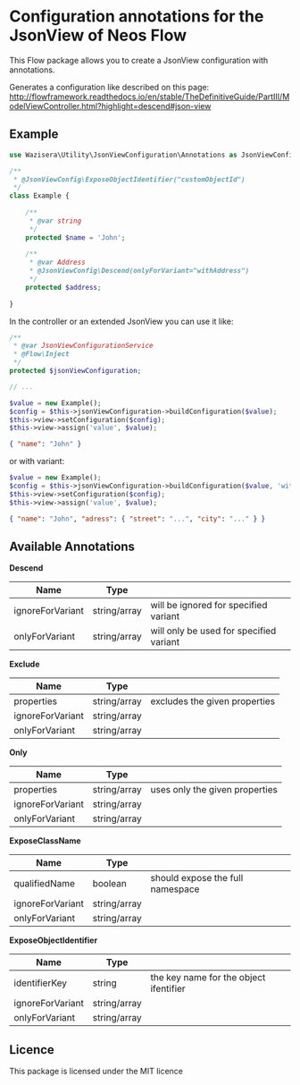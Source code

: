 # Configuration annotations for the JsonView of Neos Flow

This Flow package allows you to create a JsonView configuration with annotations.

Generates a configuration like described on this page:
http://flowframework.readthedocs.io/en/stable/TheDefinitiveGuide/PartIII/ModelViewController.html?highlight=descend#json-view

## Example

```php
use Wazisera\Utility\JsonViewConfiguration\Annotations as JsonViewConfig;

/**
 * @JsonViewConfig\ExposeObjectIdentifier("customObjectId")
 */
class Example {
    
    /**
     * @var string
     */
    protected $name = 'John';
    
    /**
     * @var Address
     * @JsonViewConfig\Descend(onlyForVariant="withAddress")
     */
    protected $address;
    
}
```

In the controller or an extended JsonView you can use it like:
```php
/**
 * @var JsonViewConfigurationService
 * @Flow\Inject
 */
protected $jsonViewConfiguration;

// ...

$value = new Example();
$config = $this->jsonViewConfiguration->buildConfiguration($value);
$this->view->setConfiguration($config);
$this->view->assign('value', $value);
```
```json
{ "name": "John" }
```

or with variant:

```php
$value = new Example();
$config = $this->jsonViewConfiguration->buildConfiguration($value, 'withAddress');
$this->view->setConfiguration($config);
$this->view->assign('value', $value);
```
```json
{ "name": "John", "adress": { "street": "...", "city": "..." } }
```


## Available Annotations

**Descend**
 
| Name | Type | |
|------|------|---|
| ignoreForVariant | string/array | will be ignored for specified variant |
| onlyForVariant | string/array | will only be used for specified variant |

**Exclude**
 
| Name | Type | |
|------|------|---|
| properties | string/array | excludes the given properties |
| ignoreForVariant | string/array |  |
| onlyForVariant | string/array |  |

**Only**
 
| Name | Type | |
|------|------|---|
| properties | string/array |  uses only the given properties  |
| ignoreForVariant | string/array |  |
| onlyForVariant | string/array |  |

**ExposeClassName**
 
| Name | Type | |
|------|------|---|
| qualifiedName | boolean |  should expose the full namespace  |
| ignoreForVariant | string/array |  |
| onlyForVariant | string/array |  |

**ExposeObjectIdentifier**
 
| Name | Type | |
|------|------|---|
| identifierKey | string |  the key name for the object ifentifier  |
| ignoreForVariant | string/array |  |
| onlyForVariant | string/array |  |


## Licence

This package is licensed under the MIT licence
